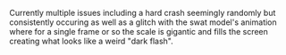 Currently multiple issues including a hard crash seemingly randomly but consistently occuring as well as a glitch with the swat model's animation where for a single frame or so the scale is gigantic and fills the screen creating what looks like a weird "dark flash".
